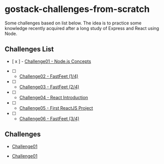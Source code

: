 # gostack-challenges-from-scratch

Some challenges based on list below. The idea is to practice some knowledge recently acquired after a long study of Express and React using Node.

## Challenges List

- [ x ] -  [Challenge01 - Node.js Concepts](https://github.com/rocketseat-education/bootcamp-gostack-desafio-01)

- [ ] - [Challenge02 - FastFeet (1/4)](https://github.com/rocketseat-education/bootcamp-gostack-desafio-02)

- [ ] - [Challenge03 - FastFeet (2/4)](https://github.com/rocketseat-education/bootcamp-gostack-desafio-03)

- [ ] - [Challenge04 - React Introduction](https://github.com/rocketseat-education/bootcamp-gostack-desafio-04)

- [ ] - [Challenge05 - First ReactJS Project](https://github.com/rocketseat-education/bootcamp-gostack-desafio-05)

- [ ] - [Challenge06 - FastFeet (3/4)](https://github.com/rocketseat-education/bootcamp-gostack-desafio-09)



## Challenges

- [Challenge01](./challenges/challenge01)

- [Challenge01](./challenges/challenge02)

